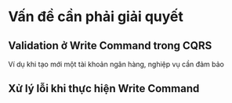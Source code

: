 
# Vấn đề cần phải giải quyết

## Validation ở Write Command trong CQRS
Ví dụ khi tạo mới một tài khoản ngân hàng, nghiệp vụ cần đảm bảo

## Xử lý lỗi khi thực hiện Write Command